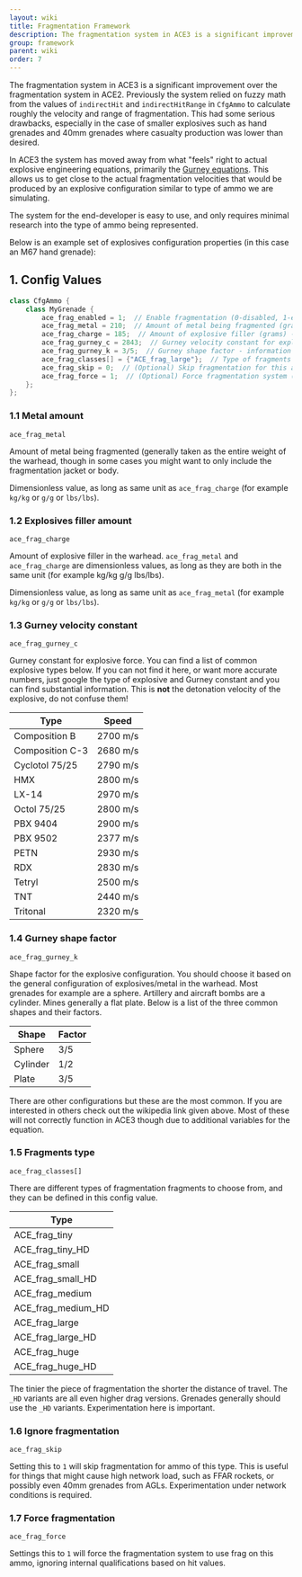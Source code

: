 ```yaml
---
layout: wiki
title: Fragmentation Framework
description: The fragmentation system in ACE3 is a significant improvement over the fragmentation system in ACE2.
group: framework
parent: wiki
order: 7
---
```


The fragmentation system in ACE3 is a significant improvement over the fragmentation system in ACE2. Previously the system relied on fuzzy math from the values of `indirectHit` and `indirectHitRange` in `CfgAmmo` to calculate roughly the velocity and range of fragmentation. This had some serious drawbacks, especially in the case of smaller explosives such as hand grenades and 40mm grenades where casualty production was lower than desired.

In ACE3 the system has moved away from what "feels" right to actual explosive engineering equations, primarily the [Gurney equations](http://en.wikipedia.org/wiki/Gurney_equations). This allows us to get close to the actual fragmentation velocities that would be produced by an explosive configuration similar to type of ammo we are simulating.

The system for the end-developer is easy to use, and only requires minimal research into the type of ammo being represented.

Below is an example set of explosives configuration properties (in this case an M67 hand grenade):

## 1. Config Values

```c++
class CfgAmmo {
    class MyGrenade {
        ace_frag_enabled = 1;  // Enable fragmentation (0-disabled, 1-enabled)
        ace_frag_metal = 210;  // Amount of metal being fragmented (grams) - information below
        ace_frag_charge = 185;  // Amount of explosive filler (grams) - information below
        ace_frag_gurney_c = 2843;  // Gurney velocity constant for explosive type - information below
        ace_frag_gurney_k = 3/5;  // Gurney shape factor - information below
        ace_frag_classes[] = {"ACE_frag_large"};  // Type of fragments - information below
        ace_frag_skip = 0;  // (Optional) Skip fragmentation for this ammo type (0-disabled, 1-enabled) - information below
        ace_frag_force = 1;  // (Optional) Force fragmentation system (0-disabled, 1-enabled) - information below
    };
};
```

### 1.1 Metal amount

`ace_frag_metal`

Amount of metal being fragmented (generally taken as the entire weight of the warhead, though in some cases you might want to only include the fragmentation jacket or body.

Dimensionless value, as long as same unit as `ace_frag_charge` (for example `kg/kg` or `g/g` or `lbs/lbs`).

### 1.2 Explosives filler amount

`ace_frag_charge`

Amount of explosive filler in the warhead. `ace_frag_metal` and `ace_frag_charge` are dimensionless values, as long as they are both in the same unit (for example kg/kg g/g lbs/lbs).

Dimensionless value, as long as same unit as `ace_frag_metal` (for example `kg/kg` or `g/g` or `lbs/lbs`).

### 1.3 Gurney velocity constant

`ace_frag_gurney_c`

Gurney constant for explosive force. You can find a list of common explosive types below. If you can not find it here, or want more accurate numbers, just google the type of explosive and Gurney constant and you can find substantial information. This is **not** the detonation velocity of the explosive, do not confuse them!

Type            | Speed
--------------- | --------
Composition B   | 2700 m/s
Composition C-3 | 2680 m/s
Cyclotol 75/25  | 2790 m/s
HMX             | 2800 m/s
LX-14           | 2970 m/s
Octol 75/25     | 2800 m/s
PBX 9404        | 2900 m/s
PBX 9502        | 2377 m/s
PETN            | 2930 m/s
RDX             | 2830 m/s
Tetryl          | 2500 m/s
TNT             | 2440 m/s
Tritonal        | 2320 m/s

### 1.4 Gurney shape factor

`ace_frag_gurney_k`

Shape factor for the explosive configuration. You should choose it based on the general configuration of explosives/metal in the warhead. Most grenades for example are a sphere. Artillery and aircraft bombs are a cylinder. Mines generally a flat plate. Below is a list of the three common shapes and their factors.

Shape    | Factor
-------- | ------
Sphere   | 3/5
Cylinder | 1/2
Plate    | 3/5

There are other configurations but these are the most common. If you are interested in others check out the wikipedia link given above. Most of these will not correctly function in ACE3 though due to additional variables for the equation.

### 1.5 Fragments type

`ace_frag_classes[]`

There are different types of fragmentation fragments to choose from, and they can be defined in this config value.

| Type
| ----
| ACE_frag_tiny
| ACE_frag_tiny_HD
| ACE_frag_small
| ACE_frag_small_HD
| ACE_frag_medium
| ACE_frag_medium_HD
| ACE_frag_large
| ACE_frag_large_HD
| ACE_frag_huge
| ACE_frag_huge_HD

The tinier the piece of fragmentation the shorter the distance of travel. The `_HD` variants are all even higher drag versions. Grenades generally should use the `_HD` variants. Experimentation here is important.

### 1.6 Ignore fragmentation

`ace_frag_skip`

Setting this to `1` will skip fragmentation for ammo of this type. This is useful for things that might cause high network load, such as FFAR rockets, or possibly even 40mm grenades from AGLs. Experimentation under network conditions is required.

### 1.7 Force fragmentation

`ace_frag_force`

Settings this to `1` will force the fragmentation system to use frag on this ammo, ignoring internal qualifications based on hit values.
